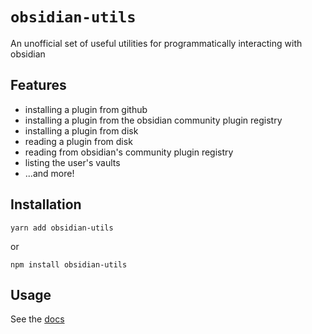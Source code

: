 # `obsidian-utils`

An unofficial set of useful utilities for programmatically interacting with obsidian

## Features

- installing a plugin from github
- installing a plugin from the obsidian community plugin registry
- installing a plugin from disk
- reading a plugin from disk
- reading from obsidian's community plugin registry
- listing the user's vaults
- ...and more!

## Installation

```
yarn add obsidian-utils
```

or

```
npm install obsidian-utils
```

## Usage

See the [docs](docs/modules/obsidian_utils.md)
